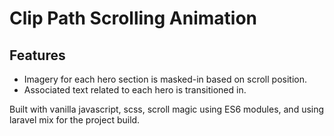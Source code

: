 # Clip Path Scrolling Animation

## Features

* Imagery for each hero section is masked-in based on scroll position.
* Associated text related to each hero is transitioned in.


Built with vanilla javascript, scss, scroll magic using ES6 modules, and using laravel mix for the project build.
